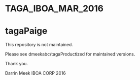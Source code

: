 # TAGA_IBOA_MAR_2016
# tagaPaige

This repository is not maintained.

Please see dmeekabc/tagaProductized for maintained versions.

Thank you.

Darrin Meek
IBOA CORP 2016

